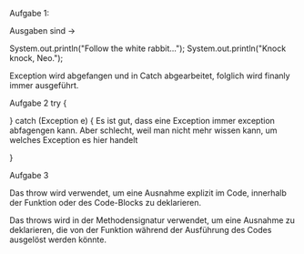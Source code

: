 Aufgabe 1: 

Ausgaben sind ->     

System.out.println("Follow the white rabbit...");
System.out.println("Knock knock, Neo.");

Exception wird abgefangen und in Catch abgearbeitet, folglich wird finanly immer ausgeführt.

Aufgabe 2
try { 


} catch (Exception e) {
Es ist gut, dass eine Exception immer exception abfagengen kann.
Aber schlecht, weil man nicht mehr wissen kann, um welches Exception es hier handelt 

}

Aufgabe 3 

Das throw wird verwendet, um eine Ausnahme explizit im Code, 
innerhalb der Funktion oder des Code-Blocks zu deklarieren.

Das throws wird in der Methodensignatur verwendet,
um eine Ausnahme zu deklarieren, die von der Funktion während der Ausführung des Codes ausgelöst werden könnte.